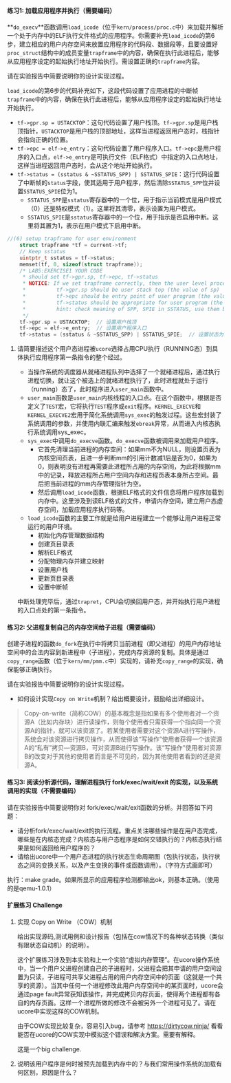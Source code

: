 #### 练习1: 加载应用程序并执行（需要编码）

**`do_execv`**函数调用`load_icode`（位于`kern/process/proc.c`中）来加载并解析一个处于内存中的ELF执行文件格式的应用程序。你需要补充`load_icode`的第6步，建立相应的用户内存空间来放置应用程序的代码段、数据段等，且要设置好`proc_struct`结构中的成员变量`trapframe`中的内容，确保在执行此进程后，能够从应用程序设定的起始执行地址开始执行。需设置正确的`trapframe`内容。

请在实验报告中简要说明你的设计实现过程。

`load_icode`的第6步的代码补充如下，这段代码设置了应用进程的中断帧`trapframe`中的内容，确保在执行此进程后，能够从应用程序设定的起始执行地址开始执行。

- `tf->gpr.sp = USTACKTOP`：这句代码设置了用户栈顶。`tf->gpr.sp`是用户栈顶指针，`USTACKTOP`是用户栈的顶部地址，这样当进程返回用户态时，栈指针会指向正确的位置。
- `tf->epc = elf->e_entry`：这句代码设置了用户程序入口。`tf->epc`是用户程序的入口点，`elf->e_entry`是可执行文件（ELF格式）中指定的入口点地址，这样当进程返回用户态时，会从这个地址开始执行。
- `tf->status = (sstatus & ~SSTATUS_SPP) | SSTATUS_SPIE`：这行代码设置了中断帧的`status`字段，使其适用于用户程序，然后清除`SSTATUS_SPP`位并设置`SSTATUS_SPIE`位为1。
  - `SSTATUS_SPP`是`sstatus`寄存器中的一个位，用于指示当前模式是用户模式（0）还是特权模式（1）。这里将其清零，表示设置为用户模式。
  - `SSTATUS_SPIE`是`sstatus`寄存器中的一个位，用于指示是否启用中断。这里将其置为1，表示在用户模式下启用中断。

```C
//(6) setup trapframe for user environment
    struct trapframe *tf = current->tf;
    // Keep sstatus
    uintptr_t sstatus = tf->status;
    memset(tf, 0, sizeof(struct trapframe));
    /* LAB5:EXERCISE1 YOUR CODE
     * should set tf->gpr.sp, tf->epc, tf->status
     * NOTICE: If we set trapframe correctly, then the user level process can return to USER MODE from kernel. So
     *          tf->gpr.sp should be user stack top (the value of sp)
     *          tf->epc should be entry point of user program (the value of sepc)
     *          tf->status should be appropriate for user program (the value of sstatus)
     *          hint: check meaning of SPP, SPIE in SSTATUS, use them by SSTATUS_SPP, SSTATUS_SPIE(defined in risv.h)
     */
    tf->gpr.sp = USTACKTOP;  // 设置用户栈顶
    tf->epc = elf->e_entry;  // 设置用户程序入口
    tf->status = (sstatus & ~SSTATUS_SPP) | SSTATUS_SPIE;  // 设置状态为用户态
```



1. 请简要描述这个用户态进程被`ucore`选择占用CPU执行（RUNNING态）到具体执行应用程序第一条指令的整个经过。

   - 当操作系统的调度器从就绪进程队列中选择了一个就绪进程后，通过执行进程切换，就让这个被选上的就绪进程执行了，此时进程就处于运行（running）态了，此时程序进入`user_main`函数中。
   - `user_main`函数是`user_main`内核线程的入口点。在这个函数中，根据是否定义了`TEST`宏，它将执行`TEST`程序或`exit`程序。`KERNEL_EXECVE`和`KERNEL_EXECVE2`宏用于简化系统调用`sys_exec`的触发过程。这些宏封装了系统调用的参数，并使用内联汇编来触发`ebreak`异常，从而进入内核态执行系统调用sys_exec。
   - `sys_exec`中调用`do_execve`函数。`do_execve`函数被调用来加载用户程序。
     - 它首先清理当前进程的内存空间：如果mm不为NULL，则设置页表为内核空间页表，且进一步判断mm的引用计数减1后是否为0，如果为0，则表明没有进程再需要此进程所占用的内存空间，为此将根据mm中的记录，释放进程所占用户空间内存和进程页表本身所占空间。最后把当前进程的mm内存管理指针为空。
     - 然后调用`load_icode`函数，根据ELF格式的文件信息将用户程序加载到内存中。这里涉及到读ELF格式的文件，申请内存空间，建立用户态虚存空间，加载应用程序执行码等。
   - `load_icode`函数的主要工作就是给用户进程建立一个能够让用户进程正常运行的用户环境。
     - 初始化内存管理数据结构
     - 创建页目录表
     - 解析ELF格式
     - 分配物理内存并建立映射
     - 设置用户栈
     - 更新页目录表
     - 设置中断帧

   中断处理完毕后，通过`trapret`，CPU会切换回用户态，并开始执行用户进程的入口点处的第一条指令。

#### 练习2: 父进程复制自己的内存空间给子进程（需要编码）

创建子进程的函数`do_fork`在执行中将拷贝当前进程（即父进程）的用户内存地址空间中的合法内容到新进程中（子进程），完成内存资源的复制。具体是通过`copy_range`函数（位于`kern/mm/pmm.c`中）实现的，请补充`copy_range`的实现，确保能够正确执行。

请在实验报告中简要说明你的设计实现过程。

- 如何设计实现`Copy on Write`机制？给出概要设计，鼓励给出详细设计。

> Copy-on-write（简称COW）的基本概念是指如果有多个使用者对一个资源A（比如内存块）进行读操作，则每个使用者只需获得一个指向同一个资源A的指针，就可以该资源了。若某使用者需要对这个资源A进行写操作，系统会对该资源进行拷贝操作，从而使得该“写操作”使用者获得一个该资源A的“私有”拷贝—资源B，可对资源B进行写操作。该“写操作”使用者对资源B的改变对于其他的使用者而言是不可见的，因为其他使用者看到的还是资源A。

#### 练习3: 阅读分析源代码，理解进程执行 fork/exec/wait/exit 的实现，以及系统调用的实现（不需要编码）

请在实验报告中简要说明你对 fork/exec/wait/exit函数的分析。并回答如下问题：

- 请分析fork/exec/wait/exit的执行流程。重点关注哪些操作是在用户态完成，哪些是在内核态完成？内核态与用户态程序是如何交错执行的？内核态执行结果是如何返回给用户程序的？
- 请给出ucore中一个用户态进程的执行状态生命周期图（包执行状态，执行状态之间的变换关系，以及产生变换的事件或函数调用）。（字符方式画即可）

执行：make grade。如果所显示的应用程序检测都输出ok，则基本正确。（使用的是qemu-1.0.1）

#### 扩展练习 Challenge

1. 实现 Copy on Write （COW）机制

   给出实现源码,测试用例和设计报告（包括在cow情况下的各种状态转换（类似有限状态自动机）的说明）。

   这个扩展练习涉及到本实验和上一个实验“虚拟内存管理”。在ucore操作系统中，当一个用户父进程创建自己的子进程时，父进程会把其申请的用户空间设置为只读，子进程可共享父进程占用的用户内存空间中的页面（这就是一个共享的资源）。当其中任何一个进程修改此用户内存空间中的某页面时，ucore会通过page fault异常获知该操作，并完成拷贝内存页面，使得两个进程都有各自的内存页面。这样一个进程所做的修改不会被另外一个进程可见了。请在ucore中实现这样的COW机制。

   由于COW实现比较复杂，容易引入bug，请参考 https://dirtycow.ninja/ 看看能否在ucore的COW实现中模拟这个错误和解决方案。需要有解释。

   这是一个big challenge.

2. 说明该用户程序是何时被预先加载到内存中的？与我们常用操作系统的加载有何区别，原因是什么？
